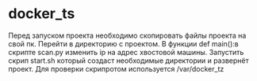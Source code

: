 # docker_ts
Перед запуском проекта необходимо скопировать файлы проекта на свой пк.
Перейти в директорию с проектом.
В функции def main():в скрипте scan.py изменить ip на адрес хвостовой машины. 
Запустить скрип start.sh который создаст необходимые директории и развернёт проект.
Для проверки скрипротом используется /var/docker_tz
